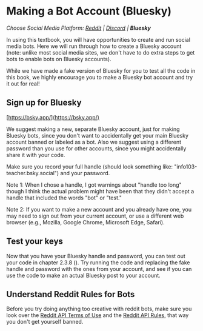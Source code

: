 # Making a Bot Account (Bluesky)
_Choose Social Media Platform: <a href='../../reddit/appendix/making_bot_account.html'>Reddit</a> | <a href='../../discord/appendix/making_bot_account.html'>Discord</a> | __Bluesky___


In using this textbook, you will have opportunities to create and run social media bots. Here we will run through how to create a Bluesky account (note: unlike most social media sites, we don't have to do extra steps to get bots to enable bots on Bluesky accounts).

While we have made a fake version of Bluesky for you to test all the code in this book, we highly encourage you to make a Bluesky bot account and try it out for real!

## Sign up for Bluesky
[https://bsky.app/](https://bsky.app/)

We suggest making a new, separate Bluesky account, just for making Bluesky bots, since you don't want to accidentally get your main Bluesky account banned or labeled as a bot. Also we suggest using a different password than you use for other accounts, since you might accidentally share it with your code.

Make sure you record your full handle (should look something like: "info103-teacher.bsky.social") and your password.

Note 1: When I chose a handle, I got warnings about "handle too long" though I think the actual problem might have been that they didn't accept a handle that included the words "bot" or "test."

Note 2: If you want to make a new account and you already have one, you may need to sign out from your current account, or use a different web browser (e.g., Mozilla, Google Chrome, Microsoft Edge, Safari).


##  Test your keys
Now that you have your Bluesky handle and password, you can test out your code in chapter 2.3.8 ([](../../ch02_definitions/03_automation/08_demo.ipynb)). Try running the code and replacing the fake handle and password with the ones from your account, and see if you can use the code to make an actual Bluesky post to your account.

## Understand Reddit Rules for Bots
Before you try doing anything too creative with reddit  bots, make sure you look over the [Reddit API Terms of Use](https://docs.google.com/forms/d/e/1FAIpQLSezNdDNK1-P8mspSbmtC2r86Ee9ZRbC66u929cG2GX0T9UMyw/viewform) and the [Reddit API Rules](https://github.com/reddit-archive/reddit/wiki/API#rules), that way you don't get yourself banned.
